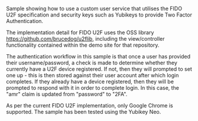 Sample showing how to use a custom user service that utilises the FIDO U2F specification and security keys such as Yubikeys to provide Two Factor Authentication.

The implementation detail for FIDO U2F uses the OSS library https://github.com/brucedog/u2flib, including the view/controller functionality contained within the demo site for that repository.

The authentication workflow in this sample is that once a user has provided their username/password, a check is made to determine whether they currently have a U2F device registered. 
If not, then they will prompted to set one up - this is then stored against their user account after which login completes.
If they already have a device registered, then they will be prompted to respond with it in order to complete login. In this case, the "amr" claim is updated from "password" to "2FA".

As per the current FIDO U2F implementation, only Google Chrome is supported. The sample has been tested using the Yubikey Neo.